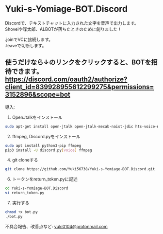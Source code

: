# Yuki-s-Yomiage-BOT.Discord  
Discordで、テキストチャットに入力された文字を音声で出力します。  
Shovelや喋太郎、ALBOTが落ちたときのために創りました！

.joinでVCに接続します。  
.leaveで切断します。  

使うだけなら↓のリンクをクリックすると、BOTを招待できます。  
https://discord.com/oauth2/authorize?client_id=839928955612299275&permissions=3152896&scope=bot  
------------------------------------------------------------------------
導入:  
1. OpenJtalkをインストール  
```bash
sudo apt-get install open-jtalk open-jtalk-mecab-naist-jdic hts-voice-nitech-jp-atr503-m001  
```
2. ffmpeg, Discord.pyをインストール  
```bash
sudo apt install python3-pip ffmpeg
pip3 install -U discord.py[voice] ffmpeg
```

4. git cloneする  
```bash
git clone https://github.com/Yuki56738/Yuki-s-Yomiage-BOT.Discord.git
```

6. トークンをreturn_token.pyに記述  
```bash
cd Yuki-s-Yomiage-BOT.Discord
vi return_token.py
```

7. 実行する  
```bash
chmod +x bot.py
./bot.py
```

不具合報告、改善点など:  yuki0104@protonmail.com
